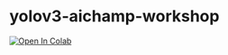 # yolov3-aichamp-workshop

[![Open In Colab](https://colab.research.google.com/assets/colab-badge.svg)](https://github.com/Adsime/yolov3-aichamp-workshop/blob/master/workshop.ipynb)
